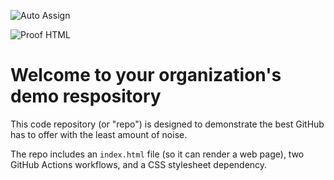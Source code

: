 ![Auto Assign](https://github.com/shopAKAN/demo-repository/actions/workflows/auto-assign.yml/badge.svg)

![Proof HTML](https://github.com/shopAKAN/demo-repository/actions/workflows/proof-html.yml/badge.svg)

# Welcome to your organization's demo respository
This code repository (or "repo") is designed to demonstrate the best GitHub has to offer with the least amount of noise.

The repo includes an `index.html` file (so it can render a web page), two GitHub Actions workflows, and a CSS stylesheet dependency.
